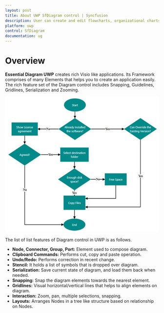 ```yaml
---
layout: post
title: About UWP SfDiagram control | Syncfusion
description: User can create and edit flowcharts, organizational charts, UML, swim lanes, mind maps, entity relationships, and any kind of diagram can quickly created using the UWP Diagram control.
platform: uwp
control: SfDiagram
documentation: ug
---
```


# Overview

**Essential Diagram UWP** creates rich Visio like applications. Its Framework comprises of many Elements that helps you to create an application easily. The rich feature set of the Diagram control includes Snapping, Guidelines, Gridlines, Serialization and Zooming.

![](Overview_images/Overview_img1.jpeg)

The list of list features of Diagram control in UWP is as follows.

* **Node, Connector, Group, Port:** Element used to compose diagram.
* **Clipboard Commands:** Performs cut, copy and paste operation.
* **Undo/Redo:** Performs correction in recent change.
* **Stencil:** It holds a list of symbols that is dropped over diagram.
* **Serialization:** Save current state of diagram, and load them back when needed.
* **Snapping:** Snap the diagram elements towards the nearest element.
* **Gridlines:** Visual horizontal/vertical lines that helps to align elements on diagram.
* **Interaction:** Zoom, pan, multiple selections, snapping.
* **Layouts:** Arranges Nodes in a tree like structure based on relationship on Nodes.